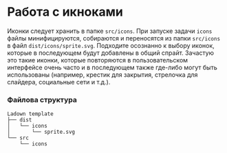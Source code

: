 # Работа с икноками

Иконки следует хранить в папке `src/icons`.
При запуске задачи `icons` файлы минифицируются, собираются и переносятся из папки `src/icons` в файл `dist/icons/sprite.svg`.
Подходите осознанно к выбору иконок, которые в последующем будут добавлены в общий спрайт. Зачастую это такие иконки, которые повторяются в пользовательском интерфейсе очень часто и в последующем также где-либо могут быть использованы (например, крестик для закрытия, стрелочка для слайдера, социальные сети и т.д.).

### Файлова структура

```text
Ladown template
├── dist
│   └── icons
│       └── sprite.svg
└── src
    └── icons
```
